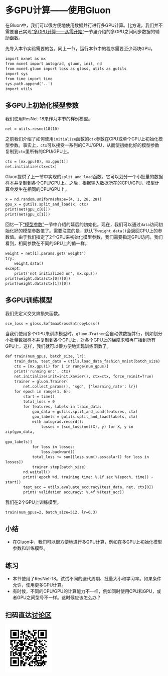 # 多GPU计算——使用Gluon

在Gluon中，我们可以很方便地使用数据并行进行多GPU计算。比方说，我们并不需要自己实现[“多GPU计算——从零开始”](./multiple-gpus-scratch.md)一节里介绍的多GPU之间同步数据的辅助函数。

先导入本节实验需要的包。同上一节，运行本节中的程序需要至少两块GPU。

```{.python .input}
import mxnet as mx
from mxnet import autograd, gluon, init, nd
from mxnet.gluon import loss as gloss, utils as gutils
import sys
from time import time
sys.path.append('..')
import utils
```

## 多GPU上初始化模型参数

我们使用ResNet-18来作为本节的样例模型。

```{.python .input  n=1}
net = utils.resnet18(10)
```

之前我们介绍了如何使用`initialize`函数的`ctx`参数在CPU或单个GPU上初始化模型参数。事实上，`ctx`可以接受一系列的CPU/GPU，从而使初始化好的模型参数复制到`ctx`里所有的CPU/GPU上。

```{.python .input}
ctx = [mx.gpu(0), mx.gpu(1)]
net.initialize(ctx=ctx)
```

Gluon提供了上一节中实现的`split_and_load`函数。它可以划分一个小批量的数据样本并复制到各个CPU/GPU上。之后，根据输入数据所在的CPU/GPU，模型计算会发生在相同的CPU/GPU上。

```{.python .input}
x = nd.random.uniform(shape=(4, 1, 28, 28))
gpu_x = gutils.split_and_load(x, ctx)
print(net(gpu_x[0]))
print(net(gpu_x[1]))
```

回忆一下[“模型参数”](../chapter_gluon-basics/parameters.md)一节中介绍的延后的初始化。现在，我们可以通过`data`访问初始化好的模型参数值了。需要注意的是，默认下`weight.data()`会返回CPU上的参数值。由于我们指定了2个GPU来初始化模型参数，我们需要指定GPU访问。我们看到，相同参数在不同的GPU上的值一样。

```{.python .input}
weight = net[1].params.get('weight')
try:
    weight.data()
except:
    print('not initialized on', mx.cpu())
print(weight.data(ctx[0])[0])
print(weight.data(ctx[1])[0])
```

## 多GPU训练模型

我们先定义交叉熵损失函数。

```{.python .input}
sce_loss = gloss.SoftmaxCrossEntropyLoss()
```

当我们使用多个GPU来训练模型时，`gluon.Trainer`会自动做数据并行，例如划分小批量数据样本并复制到各个GPU上，对各个GPU上的梯度求和再广播到所有GPU上。这样，我们就可以很方便地实现训练函数了。

```{.python .input  n=7}
def train(num_gpus, batch_size, lr):
    train_data, test_data = utils.load_data_fashion_mnist(batch_size)
    ctx = [mx.gpu(i) for i in range(num_gpus)]
    print('running on:', ctx)
    net.initialize(init=init.Xavier(), ctx=ctx, force_reinit=True)
    trainer = gluon.Trainer(
        net.collect_params(), 'sgd', {'learning_rate': lr})
    for epoch in range(1, 6):
        start = time()
        total_loss = 0
        for features, labels in train_data:
            gpu_data = gutils.split_and_load(features, ctx)
            gpu_labels = gutils.split_and_load(labels, ctx)
            with autograd.record():
                losses = [sce_loss(net(X), y) for X, y in zip(gpu_data,
                                                              gpu_labels)]
            for loss in losses:
                loss.backward()
            total_loss += sum([loss.sum().asscalar() for loss in losses])
            trainer.step(batch_size)
        nd.waitall()
        print('epoch %d, training time: %.1f sec'%(epoch, time() - start))
        test_acc = utils.evaluate_accuracy(test_data, net, ctx[0])
        print('validation accuracy: %.4f'%(test_acc))
```

我们在2个GPU上训练模型。

```{.python .input}
train(num_gpus=2, batch_size=512, lr=0.3)
```

## 小结

* 在Gluon中，我们可以很方便地进行多GPU计算，例如在多GPU上初始化模型参数和训练模型。

## 练习

* 本节使用了ResNet-18。试试不同的迭代周期、批量大小和学习率。如果条件允许，使用更多GPU计算。
* 有时候，不同的CPU/GPU的计算能力不一样，例如同时使用CPU和GPU，或者GPU之间型号不一样。这时候应该怎么办？

## 扫码直达[讨论区](https://discuss.gluon.ai/t/topic/1885)

![](../img/qr_multiple-gpus-gluon.svg)
